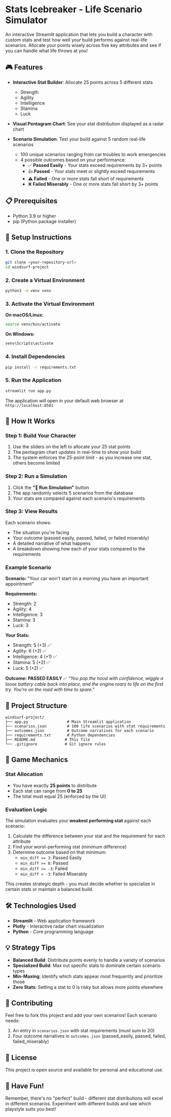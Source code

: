 # Stats Icebreaker - Life Scenario Simulator

An interactive Streamlit application that lets you build a character with custom stats and test how well your build performs against real-life scenarios. Allocate your points wisely across five key attributes and see if you can handle what life throws at you!

## 🎮 Features

- **Interactive Stat Builder**: Allocate 25 points across 5 different stats
  - Strength
  - Agility
  - Intelligence
  - Stamina
  - Luck

- **Visual Pentagram Chart**: See your stat distribution displayed as a radar chart

- **Scenario Simulation**: Test your build against 5 random real-life scenarios
  - 100 unique scenarios ranging from car troubles to work emergencies
  - 4 possible outcomes based on your performance:
    - ✅ **Passed Easily** - Your stats exceed requirements by 3+ points
    - 👍 **Passed** - Your stats meet or slightly exceed requirements
    - ⚠️ **Failed** - One or more stats fall short of requirements
    - ❌ **Failed Miserably** - One or more stats fall short by 3+ points

## 📋 Prerequisites

- Python 3.9 or higher
- pip (Python package installer)

## 🚀 Setup Instructions

### 1. Clone the Repository

```bash
git clone <your-repository-url>
cd windsurf-project
```

### 2. Create a Virtual Environment

```bash
python3 -m venv venv
```

### 3. Activate the Virtual Environment

**On macOS/Linux:**
```bash
source venv/bin/activate
```

**On Windows:**
```bash
venv\Scripts\activate
```

### 4. Install Dependencies

```bash
pip install -r requirements.txt
```

### 5. Run the Application

```bash
streamlit run app.py
```

The application will open in your default web browser at `http://localhost:8501`

## 🎯 How It Works

### Step 1: Build Your Character
1. Use the sliders on the left to allocate your 25 stat points
2. The pentagram chart updates in real-time to show your build
3. The system enforces the 25-point limit - as you increase one stat, others become limited

### Step 2: Run a Simulation
1. Click the **"🎯 Run Simulation"** button
2. The app randomly selects 5 scenarios from the database
3. Your stats are compared against each scenario's requirements

### Step 3: View Results
Each scenario shows:
- The situation you're facing
- Your outcome (passed easily, passed, failed, or failed miserably)
- A detailed narrative of what happens
- A breakdown showing how each of your stats compared to the requirements

### Example Scenario

**Scenario:** "Your car won't start on a morning you have an important appointment"

**Requirements:**
- Strength: 2
- Agility: 4
- Intelligence: 3
- Stamina: 3
- Luck: 3

**Your Stats:**
- Strength: 5 (+3) ✅
- Agility: 6 (+2) ✅
- Intelligence: 4 (+1) ✅
- Stamina: 5 (+2) ✅
- Luck: 5 (+2) ✅

**Outcome: PASSED EASILY** ✅
*"You pop the hood with confidence, wiggle a loose battery cable back into place, and the engine roars to life on the first try. You're on the road with time to spare."*

## 📁 Project Structure

```
windsurf-project/
├── app.py                 # Main Streamlit application
├── scenarios.json         # 100 life scenarios with stat requirements
├── outcomes.json          # Outcome narratives for each scenario
├── requirements.txt       # Python dependencies
├── README.md             # This file
└── .gitignore            # Git ignore rules
```

## 🎲 Game Mechanics

### Stat Allocation
- You have exactly **25 points** to distribute
- Each stat can range from **0 to 25**
- The total must equal 25 (enforced by the UI)

### Evaluation Logic
The simulation evaluates your **weakest performing stat** against each scenario:

1. Calculate the difference between your stat and the requirement for each attribute
2. Find your worst-performing stat (minimum difference)
3. Determine outcome based on that minimum:
   - `min_diff >= 3`: Passed Easily
   - `min_diff >= 0`: Passed
   - `min_diff >= -3`: Failed
   - `min_diff < -3`: Failed Miserably

This creates strategic depth - you must decide whether to specialize in certain stats or maintain a balanced build.

## 🛠️ Technologies Used

- **Streamlit** - Web application framework
- **Plotly** - Interactive radar chart visualization
- **Python** - Core programming language

## 💡 Strategy Tips

- **Balanced Build**: Distribute points evenly to handle a variety of scenarios
- **Specialized Build**: Max out specific stats to dominate certain scenario types
- **Min-Maxing**: Identify which stats appear most frequently and prioritize those
- **Zero Stats**: Setting a stat to 0 is risky but allows more points elsewhere

## 🤝 Contributing

Feel free to fork this project and add your own scenarios! Each scenario needs:
1. An entry in `scenarios.json` with stat requirements (must sum to 20)
2. Four outcome narratives in `outcomes.json` (passed_easily, passed, failed, failed_miserably)

## 📝 License

This project is open source and available for personal and educational use.

## 🎉 Have Fun!

Remember, there's no "perfect" build - different stat distributions will excel in different scenarios. Experiment with different builds and see which playstyle suits you best!
